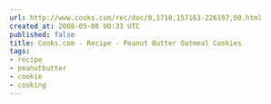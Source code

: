 ```yaml
---
url: http://www.cooks.com/rec/doc/0,1710,157163-226197,00.html
created_at: 2008-05-08 00:33 UTC
published: false
title: Cooks.com - Recipe - Peanut Butter Oatmeal Cookies
tags:
- recipe
- peanutbutter
- cookie
- cooking
---
```



